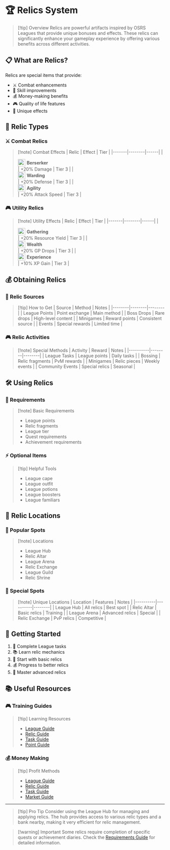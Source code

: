 # 🏆 Relics System

> [!tip] Overview
> Relics are powerful artifacts inspired by OSRS Leagues that provide unique bonuses and effects. These relics can significantly enhance your gameplay experience by offering various benefits across different activities.

## 📋 What are Relics?

Relics are special items that provide:
- ⚔️ Combat enhancements
- 🎯 Skill improvements
- 💰 Money-making benefits
- 🎮 Quality of life features
- 🌟 Unique effects

## 🎯 Relic Types

<div class="grid grid-cols-1 md:grid-cols-2 gap-4">
<div>

### ⚔️ Combat Relics
> [!note] Combat Effects
> | Relic | Effect | Tier |
> |-------|--------|------|
> | <div style="display: flex; align-items: center;"><img src="../public/img/rs/relics/berserker.webp" width="23" height="23" style="margin-right: 5px;" /><strong>Berserker</strong></div> | +20% Damage | Tier 3 |
> | <div style="display: flex; align-items: center;"><img src="../public/img/rs/relics/warding.webp" width="23" height="23" style="margin-right: 5px;" /><strong>Warding</strong></div> | +20% Defense | Tier 3 |
> | <div style="display: flex; align-items: center;"><img src="../public/img/rs/relics/agility.webp" width="23" height="23" style="margin-right: 5px;" /><strong>Agility</strong></div> | +20% Attack Speed | Tier 3 |

</div>
<div>

### 🎮 Utility Relics
> [!note] Utility Effects
> | Relic | Effect | Tier |
> |-------|--------|------|
> | <div style="display: flex; align-items: center;"><img src="../public/img/rs/relics/gathering.webp" width="23" height="23" style="margin-right: 5px;" /><strong>Gathering</strong></div> | +20% Resource Yield | Tier 3 |
> | <div style="display: flex; align-items: center;"><img src="../public/img/rs/relics/wealth.webp" width="23" height="23" style="margin-right: 5px;" /><strong>Wealth</strong></div> | +20% GP Drops | Tier 3 |
> | <div style="display: flex; align-items: center;"><img src="../public/img/rs/relics/experience.webp" width="23" height="23" style="margin-right: 5px;" /><strong>Experience</strong></div> | +10% XP Gain | Tier 3 |

</div>
</div>

## 💰 Obtaining Relics

<div class="grid grid-cols-1 md:grid-cols-2 gap-4">
<div>

### 🎯 Relic Sources
> [!tip] How to Get
> | Source | Method | Notes |
> |--------|--------|--------|
> | League Points | Point exchange | Main method |
> | Boss Drops | Rare drops | High-level content |
> | Minigames | Reward points | Consistent source |
> | Events | Special rewards | Limited time |

</div>
<div>

### 🎮 Relic Activities
> [!note] Special Methods
> | Activity | Reward | Notes |
> |----------|--------|--------|
> | League Tasks | League points | Daily tasks |
> | Bossing | Relic fragments | PvM rewards |
> | Minigames | Relic pieces | Weekly events |
> | Community Events | Special relics | Seasonal |

</div>
</div>

## 🛠️ Using Relics

<div class="grid grid-cols-1 md:grid-cols-2 gap-4">
<div>

### 🎒 Requirements
> [!note] Basic Requirements
> - League points
> - Relic fragments
> - League tier
> - Quest requirements
> - Achievement requirements

</div>
<div>

### ⚡ Optional Items
> [!tip] Helpful Tools
> - League cape
> - League outfit
> - League potions
> - League boosters
> - League familiars

</div>
</div>

## 📍 Relic Locations

<div class="grid grid-cols-1 md:grid-cols-2 gap-4">
<div>

### 🏰 Popular Spots
> [!note] Locations
> - League Hub
> - Relic Altar
> - League Arena
> - Relic Exchange
> - League Guild
> - Relic Shrine

</div>
<div>

### 🎯 Special Spots
> [!note] Unique Locations
> | Location | Features | Notes |
> |----------|----------|--------|
> | League Hub | All relics | Best spot |
> | Relic Altar | Basic relics | Training |
> | League Arena | Advanced relics | Special |
> | Relic Exchange | PvP relics | Competitive |

</div>
</div>

## 🚀 Getting Started

1. 🎒 Complete League tasks
2. 📚 Learn relic mechanics
3. 🎯 Start with basic relics
4. 💰 Progress to better relics
5. 🌟 Master advanced relics

## 📚 Useful Resources

<div class="grid grid-cols-1 md:grid-cols-2 gap-4">
<div>

### 🎮 Training Guides
> [!tip] Learning Resources
> - [League Guide](/guides/leagues/overview)
> - [Relic Guide](/guides/leagues/relics)
> - [Task Guide](/guides/leagues/tasks)
> - [Point Guide](/guides/leagues/points)

</div>
<div>

### 💰 Money Making
> [!tip] Profit Methods
> - [League Guide](/guides/money-making/leagues)
> - [Relic Guide](/guides/money-making/relics)
> - [Task Guide](/guides/money-making/tasks)
> - [Market Guide](/guides/money-making/market)

</div>
</div>

---

> [!tip] Pro Tip
> Consider using the League Hub for managing and applying relics. The hub provides access to various relic types and a bank nearby, making it very efficient for relic management.

> [!warning] Important
> Some relics require completion of specific quests or achievement diaries. Check the [Requirements Guide](/guides/getting-started/relics/requirements) for detailed information. 
